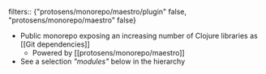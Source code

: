 filters:: {"protosens/monorepo/maestro/plugin" false, "protosens/monorepo/maestro" false}

- Public monorepo exposing an increasing number of Clojure libraries as [[Git dependencies]]
	- Powered by [[protosens/monorepo/maestro]]
- See a selection *"modules"* below in the hierarchy